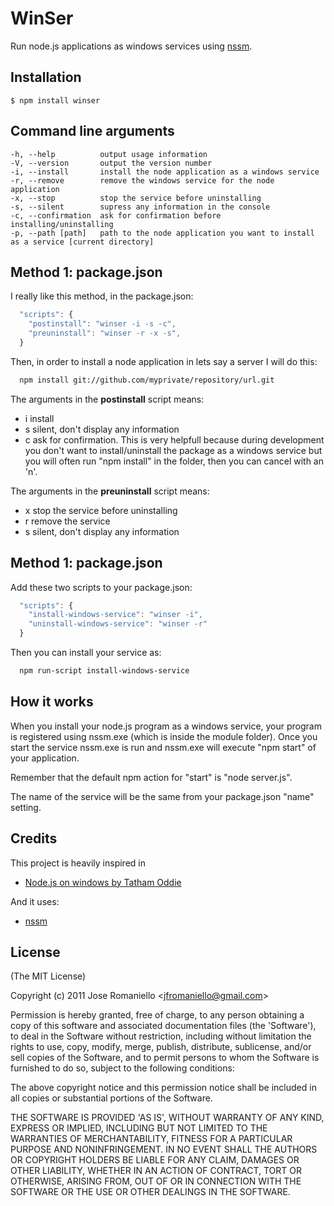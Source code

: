 # WinSer

  Run node.js applications as windows services using [nssm](http://nssm.cc).

## Installation

    $ npm install winser

## Command line arguments
  
    -h, --help          output usage information
    -V, --version       output the version number
    -i, --install       install the node application as a windows service
    -r, --remove        remove the windows service for the node application
    -x, --stop          stop the service before uninstalling
    -s, --silent        supress any information in the console
    -c, --confirmation  ask for confirmation before installing/uninstalling
    -p, --path [path]   path to the node application you want to install as a service [current directory]


## Method 1: package.json

I really like this method, in the package.json:

```js
  "scripts": {
    "postinstall": "winser -i -s -c",
    "preuninstall": "winser -r -x -s",
  }
```

Then, in order to install a node application in lets say a server I will do this:

```bash
  npm install git://github.com/myprivate/repository/url.git
```

The arguments in the **postinstall** script means:

-  i install
-  s silent, don't display any information
-  c ask for confirmation. This is very helpfull because during development you don't want to install/uninstall the package as a windows service but you will often run "npm install" in the folder, then you can cancel with an 'n'.

The arguments in the **preuninstall** script means:

-  x stop the service before uninstalling
-  r remove the service
-  s silent, don't display any information


## Method 1: package.json

Add these two scripts to your package.json:

```js
  "scripts": {
    "install-windows-service": "winser -i",
    "uninstall-windows-service": "winser -r"
  }
```

Then you can install your service as:

```bash
  npm run-script install-windows-service
```

## How it works

When you install your node.js program as a windows service, your program is registered using nssm.exe (which is inside the module folder). Once you start the service nssm.exe is run and nssm.exe will execute "npm start" of your application.

Remember that the default npm action for "start" is "node server.js".

The name of the service will be the same from your package.json "name" setting.

## Credits

This project is heavily inspired in 

 - [Node.js on windows by Tatham Oddie](http://blog.tatham.oddie.com.au/2011/03/16/node-js-on-windows/)

And it uses:

 - [nssm](http://nssm.cc)

## License 

(The MIT License)

Copyright (c) 2011 Jose Romaniello &lt;jfromaniello@gmail.com&gt;

Permission is hereby granted, free of charge, to any person obtaining
a copy of this software and associated documentation files (the
'Software'), to deal in the Software without restriction, including
without limitation the rights to use, copy, modify, merge, publish,
distribute, sublicense, and/or sell copies of the Software, and to
permit persons to whom the Software is furnished to do so, subject to
the following conditions:

The above copyright notice and this permission notice shall be
included in all copies or substantial portions of the Software.

THE SOFTWARE IS PROVIDED 'AS IS', WITHOUT WARRANTY OF ANY KIND,
EXPRESS OR IMPLIED, INCLUDING BUT NOT LIMITED TO THE WARRANTIES OF
MERCHANTABILITY, FITNESS FOR A PARTICULAR PURPOSE AND NONINFRINGEMENT.
IN NO EVENT SHALL THE AUTHORS OR COPYRIGHT HOLDERS BE LIABLE FOR ANY
CLAIM, DAMAGES OR OTHER LIABILITY, WHETHER IN AN ACTION OF CONTRACT,
TORT OR OTHERWISE, ARISING FROM, OUT OF OR IN CONNECTION WITH THE
SOFTWARE OR THE USE OR OTHER DEALINGS IN THE SOFTWARE.
